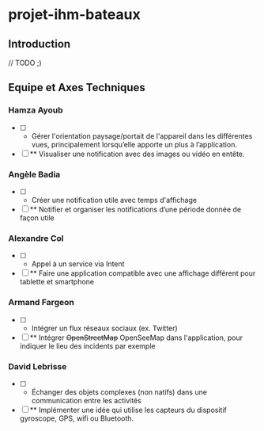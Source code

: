 # projet-ihm-bateaux

## Introduction
// TODO ;)

## Equipe et Axes Techniques

### Hamza Ayoub
- [ ] * Gérer l'orientation paysage/portait de l'appareil dans les différentes vues, principalement lorsqu’elle apporte un plus à l’application.
- [ ] ** Visualiser une notification avec des images ou vidéo en entête.

### Angèle Badia
- [ ] * Créer une notification utile avec temps d'affichage
- [ ] ** Notifier et organiser les notifications d’une période donnée de façon utile

### Alexandre Col
- [ ] * Appel à un service via Intent
- [ ] ** Faire une application compatible avec une affichage différent pour tablette et smartphone

### Armand Fargeon
- [ ] * Intégrer un flux réseaux sociaux (ex. Twitter)
- [ ] ** Intégrer ~~OpenStreetMap~~ OpenSeeMap dans l'application, pour indiquer le lieu des incidents par exemple

### David Lebrisse
- [ ] * Échanger des objets complexes (non natifs) dans une communication entre les activités
- [ ] ** Implémenter une idée qui utilise les capteurs du dispositif gyroscope, GPS, wifi ou Bluetooth.
